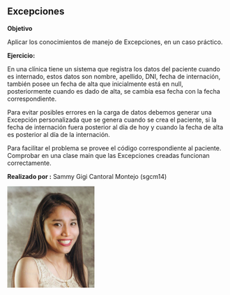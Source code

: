 Excepciones
---

**Objetivo**

Aplicar los conocimientos de manejo de Excepciones, en un caso práctico.

**Ejercicio:**

En una clínica tiene un sistema que registra los datos del paciente cuando es internado, estos
datos son nombre, apellido, DNI, fecha de internación, también posee un fecha de alta que
inicialmente está en null, posteriormente cuando es dado de alta, se cambia esa fecha con la
fecha correspondiente.

Para evitar posibles errores en la carga de datos debemos generar una Excepción
personalizada que se genera cuando se crea el paciente, si la fecha de internación fuera
posterior al día de hoy y cuando la fecha de alta es posterior al día de la internación.

Para facilitar el problema se provee el código correspondiente al paciente. Comprobar en una
clase main que las Excepciones creadas funcionan correctamente.

**Realizado por :** Sammy Gigi Cantoral Montejo (sgcm14)

<img src ="https://raw.githubusercontent.com/sgcm14/sgcm14/main/sammy.jpg" width="200">